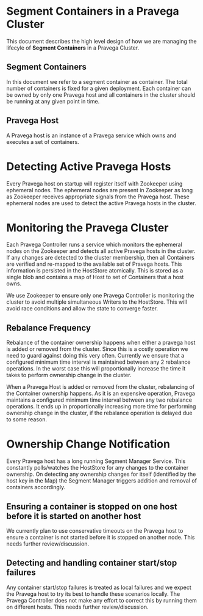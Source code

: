<!--
Copyright (c) 2017 Dell Inc., or its subsidiaries. All Rights Reserved.

Licensed under the Apache License, Version 2.0 (the "License");
you may not use this file except in compliance with the License.
You may obtain a copy of the License at

    http://www.apache.org/licenses/LICENSE-2.0
-->
# Segment Containers in a Pravega Cluster

This document describes the high level design of how we are managing the lifecyle of **Segment Containers** in a Pravega Cluster.

## Segment Containers
In this document we refer to a segment container as container. The total number of containers is fixed for a given deployment. Each container can be owned by only one Pravega host and all containers in the cluster should be running at any given point in time.

## Pravega Host
A Pravega host is an instance of a Pravega service which owns and executes a set of containers.

# Detecting Active Pravega Hosts
Every Pravega host on startup will register itself with Zookeeper using ephemeral nodes. The ephemeral nodes are present in Zookeeper as long as Zookeeper receives appropriate signals from the Pravega host. These ephemeral nodes are used to detect the active Pravega hosts in the cluster.

# Monitoring the Pravega Cluster
Each Pravega Controller runs a service which monitors the ephemeral nodes on the Zookeeper and detects all active Pravega hosts in the cluster.
If any changes are detected to the cluster membership, then all Containers are verified and re-mapped to the available set of Pravega hosts. This information is persisted in the HostStore atomically. This is stored as a single blob and contains a map of Host to set of Containers that a host owns.

We use Zookeeper to ensure only one Pravega Controller is monitoring the cluster to avoid multiple simultaneous Writers to the HostStore. This will avoid race conditions and allow the state to converge faster.

## Rebalance Frequency

Rebalance of the container ownership happens when either a pravega host is added or removed from the cluster. Since this is a costly operation we need to guard against doing this very often. Currently we ensure that a configured minimum time interval is maintained between any 2 rebalance operations. In the worst case this will proportionally increase the time it takes to perform ownership change in the cluster.

When a Pravega Host is added or removed from the cluster, rebalancing of the Container ownership happens. As it is an expensive operation, Pravega maintains a configured minimum time interval between any two rebalance operations. It ends up in proportionally increasing more time for performing ownership change in the cluster, if the rebalance operation is delayed due to some reason.

# Ownership Change Notification
Every Pravega host has a long running Segment Manager Service. This constantly polls/watches the HostStore for any changes to the container ownership. On detecting any ownership changes for itself (identified by the host key in the Map) the Segment Manager triggers addition and removal of containers accordingly.

## Ensuring a container is stopped on one host before it is started on another host
We currently plan to use conservative timeouts on the Pravega host to ensure a container is not started before it is stopped on another node. This needs further review/discussion.

## Detecting and handling container start/stop failures
Any container start/stop failures is treated as local failures and we expect the Pravega host to try its best to handle these scenarios locally. The Pravega Controller does not make any effort to correct this by running them on different hosts. This needs further review/discussion.
